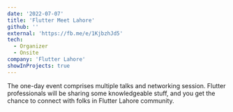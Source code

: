```yaml
---
date: '2022-07-07'
title: 'Flutter Meet Lahore'
github: ''
external: 'https://fb.me/e/1KjbzhJd5'
tech:
  - Organizer
  - Onsite
company: 'Flutter Lahore'
showInProjects: true
---
```


The one-day event comprises multiple talks and networking session. Flutter professionals will be sharing some knowledgeable stuff, and you get the chance to connect with folks in Flutter Lahore community. 
